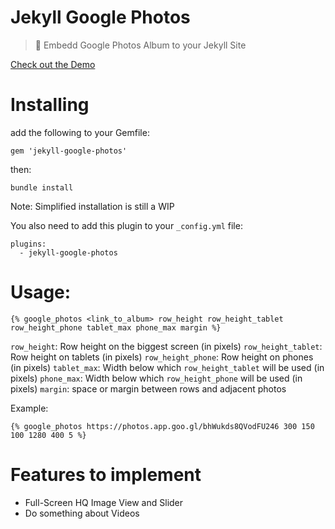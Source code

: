 # Jekyll Google Photos

> 💎 Embedd Google Photos Album to your Jekyll Site

[Check out the Demo](http://chira.ga/trip-to-annecy/)

# Installing

add the following to your Gemfile:
```
gem 'jekyll-google-photos'
```

then:
```
bundle install
```
Note: Simplified installation is still a WIP

You also need to add this plugin to your `_config.yml` file:
```
plugins:
  - jekyll-google-photos
```

# Usage:
```
{% google_photos <link_to_album> row_height row_height_tablet row_height_phone tablet_max phone_max margin %}
```
`row_height`: Row height on the biggest screen (in pixels)
`row_height_tablet`: Row height on tablets (in pixels)
`row_height_phone`: Row height on phones (in pixels)
`tablet_max`: Width below which `row_height_tablet` will be used (in pixels)
`phone_max`: Width below which `row_height_phone` will be used (in pixels)
`margin`: space or margin between rows and adjacent photos

Example:
```
{% google_photos https://photos.app.goo.gl/bhWukds8QVodFU246 300 150 100 1280 400 5 %}
```

# Features to implement

* Full-Screen HQ Image View and Slider
* Do something about Videos
